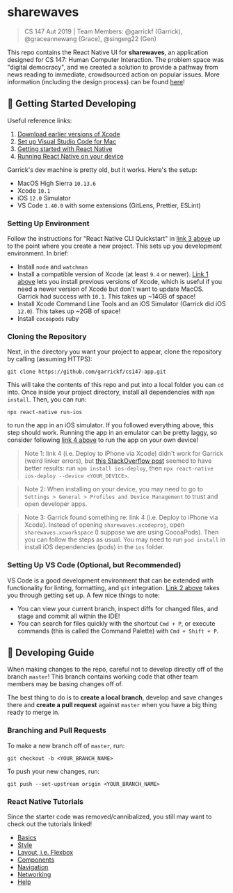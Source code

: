# sharewaves

> CS 147 Aut 2019 | Team Members: @garrickf (Garrick), @graceannewang (Grace), @singerg22 (Gen)

This repo contains the React Native UI for **sharewaves**, an application designed for CS 147: Human Computer Interaction. The problem space was "digital democracy", and we created a solution to provide a pathway from news reading to immediate, crowdsourced action on popular issues. More information (including the design process) can be found [here](https://web.stanford.edu/class/cs147/projects/DigitalDemocracy/sharewave/)!

## 🌊 Getting Started Developing

Useful reference links:

1. [Download earlier versions of Xcode](https://developer.apple.com/download/more/)
2. [Set up Visual Studio Code for Mac](https://code.visualstudio.com/docs/setup/mac)
3. [Getting started with React Native](https://facebook.github.io/react-native/docs/getting-started)
4. [Running React Native on your device](https://facebook.github.io/react-native/docs/running-on-device)

Garrick's dev machine is pretty old, but it works. Here's the setup:

- MacOS High Sierra `10.13.6`
- Xcode `10.1`
- iOS `12.0` Simulator
- VS Code `1.40.0` with some extensions (GitLens, Prettier, ESLint)

### Setting Up Environment
Follow the instructions for "React Native CLI Quickstart" in [link 3 above](https://facebook.github.io/react-native/docs/getting-started) up to the point where you create a new project. This sets up you development environment. In brief:

- Install `node` and `watchman`
- Install a compatible version of Xcode (at least `9.4` or newer). [Link 1 above](https://developer.apple.com/download/more/) lets you install previous versions of Xcode, which is useful if you need a newer version of Xcode but don't want to update MacOS. Garrick had success with `10.1`. This takes up ~14GB of space!
- Install Xcode Command Line Tools and an iOS Simulator (Garrick did iOS `12.0`). This takes up ~2GB of space!
- Install `cocoapods` ruby

### Cloning the Repository

Next, in the directory you want your project to appear, clone the repository by calling (assuming HTTPS):

```
git clone https://github.com/garrickf/cs147-app.git
```

This will take the contents of this repo and put into a local folder you can `cd` into. Once inside your project directory, install all dependencies with `npm install`. Then, you can run:

```
npx react-native run-ios
```

to run the app in an iOS simulator. If you followed everything above, this step should work. Running the app in an emulator can be pretty laggy, so consider following [link 4 above](https://facebook.github.io/react-native/docs/running-on-device) to run the app on your own device!

> Note 1: link 4 (i.e. Deploy to iPhone via Xcode) didn't work for Garrick (weird linker errors), but [this StackOverflow post](https://stackoverflow.com/questions/38495793/run-react-native-application-on-ios-device-directly-from-command-line) seemed to have better results: run `npm install ios-deploy`, then `npx react-native ios-deploy --device <YOUR_DEVICE>`.

> Note 2: When installing on your device, you may need to go to `Settings > General > Profiles and Device Management` to trust and open developer apps.

> Note 3: Garrick found something re: link 4 (i.e. Deploy to iPhone via Xcode). Instead of opening `sharewaves.xcodeproj`, open `sharewaves.xcworkspace` (I suppose we are using CocoaPods). Then you can follow the steps as usual. You may need to run `pod install` in install iOS dependencies (pods) in the `ios` folder.

### Setting Up VS Code (Optional, but Recommended)

VS Code is a good development environment that can be extended with functionality for linting, formatting, and `git` integration. [Link 2 above](https://code.visualstudio.com/docs/setup/mac) takes you through getting set up. A few nice things to note:

- You can view your current branch, inspect diffs for changed files, and stage and commit all within the IDE!
- You can search for files quickly with the shortcut `Cmd + P`, or execute commands (this is called the Command Palette) with `Cmd + Shift + P`.

## 💫 Developing Guide

When making changes to the repo, careful not to develop directly off of the branch `master`! This branch contains working code that other team members may be basing changes off of.

The best thing to do is to **create a local branch**, develop and save changes there and **create a pull request** against `master` when you have a big thing ready to merge in.

### Branching and Pull Requests

To make a new branch off of `master`, run:

```
git checkout -b <YOUR_BRANCH_NAME>
```

To push your new changes, run:

```
git push --set-upstream origin <YOUR_BRANCH_NAME>
```

### React Native Tutorials

Since the starter code was removed/cannibalized, you still may want to check out the tutorials linked!

- [Basics](https://facebook.github.io/react-native/docs/tutorial)
- [Style](https://facebook.github.io/react-native/docs/style)
- [Layout, i.e. Flexbox](https://facebook.github.io/react-native/docs/flexbox)
- [Components](https://facebook.github.io/react-native/docs/components-and-apis)
- [Navigation](https://facebook.github.io/react-native/docs/navigation)
- [Networking](https://facebook.github.io/react-native/docs/network)
- [Help](https://facebook.github.io/react-native/help)
